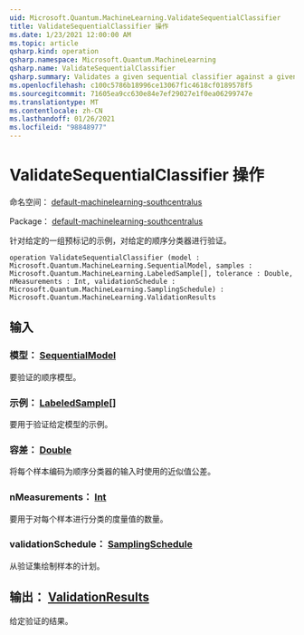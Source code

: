 ```yaml
---
uid: Microsoft.Quantum.MachineLearning.ValidateSequentialClassifier
title: ValidateSequentialClassifier 操作
ms.date: 1/23/2021 12:00:00 AM
ms.topic: article
qsharp.kind: operation
qsharp.namespace: Microsoft.Quantum.MachineLearning
qsharp.name: ValidateSequentialClassifier
qsharp.summary: Validates a given sequential classifier against a given set of pre-labeled samples.
ms.openlocfilehash: c100c5786b18996ce13067f1c4618cf0189578f5
ms.sourcegitcommit: 71605ea9cc630e84e7ef29027e1f0ea06299747e
ms.translationtype: MT
ms.contentlocale: zh-CN
ms.lasthandoff: 01/26/2021
ms.locfileid: "98848977"
---
```

# <a name="validatesequentialclassifier-operation"></a>ValidateSequentialClassifier 操作

命名空间： [default-machinelearning-southcentralus](xref:Microsoft.Quantum.MachineLearning)

Package： [default-machinelearning-southcentralus](https://nuget.org/packages/Microsoft.Quantum.MachineLearning)


针对给定的一组预标记的示例，对给定的顺序分类器进行验证。

```qsharp
operation ValidateSequentialClassifier (model : Microsoft.Quantum.MachineLearning.SequentialModel, samples : Microsoft.Quantum.MachineLearning.LabeledSample[], tolerance : Double, nMeasurements : Int, validationSchedule : Microsoft.Quantum.MachineLearning.SamplingSchedule) : Microsoft.Quantum.MachineLearning.ValidationResults
```


## <a name="input"></a>输入

### <a name="model--sequentialmodel"></a>模型： [SequentialModel](xref:Microsoft.Quantum.MachineLearning.SequentialModel)

要验证的顺序模型。


### <a name="samples--labeledsample"></a>示例： [LabeledSample](xref:Microsoft.Quantum.MachineLearning.LabeledSample)[]

要用于验证给定模型的示例。


### <a name="tolerance--double"></a>容差： [Double](xref:microsoft.quantum.lang-ref.double)

将每个样本编码为顺序分类器的输入时使用的近似值公差。


### <a name="nmeasurements--int"></a>nMeasurements： [Int](xref:microsoft.quantum.lang-ref.int)

要用于对每个样本进行分类的度量值的数量。


### <a name="validationschedule--samplingschedule"></a>validationSchedule： [SamplingSchedule](xref:Microsoft.Quantum.MachineLearning.SamplingSchedule)

从验证集绘制样本的计划。



## <a name="output--validationresults"></a>输出： [ValidationResults](xref:Microsoft.Quantum.MachineLearning.ValidationResults)

给定验证的结果。